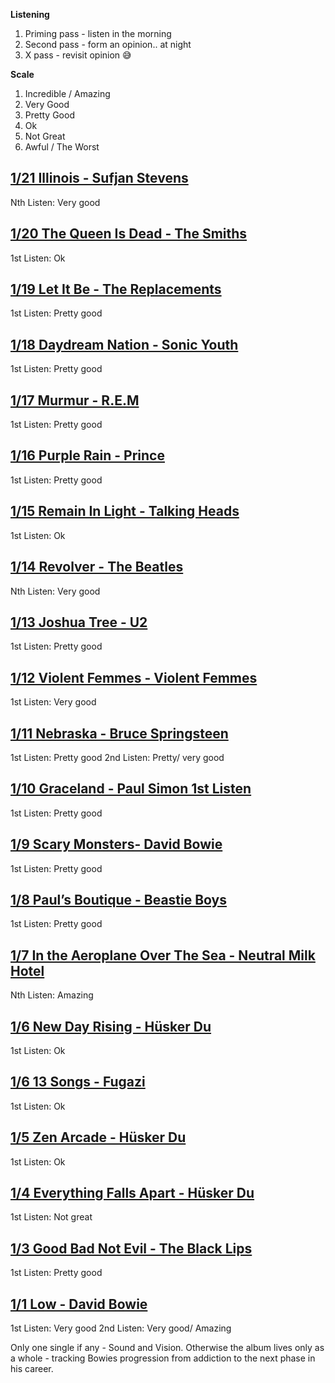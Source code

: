 **Listening**
1. Priming pass - listen in the morning
2. Second pass - form an opinion.. at night
3. X pass - revisit opinion 😅

**Scale**
1. Incredible / Amazing
2. Very Good
3. Pretty Good
4. Ok
5. Not Great
6. Awful / The Worst

## [1/21 Illinois - Sufjan Stevens](#illinois)
Nth Listen: Very good

## [1/20 The Queen Is Dead - The Smiths](#the-queen-is-dead)
1st Listen: Ok

## [1/19 Let It Be - The Replacements](#let-it-be)
1st Listen: Pretty good

## [1/18 Daydream Nation - Sonic Youth](#daydream-nation)
1st Listen: Pretty good

## [1/17 Murmur - R.E.M](#murmur)
1st Listen: Pretty good

## [1/16 Purple Rain - Prince](#purple-rain)
1st Listen: Pretty good

## [1/15 Remain In Light - Talking Heads](#remain-in-light)
1st Listen: Ok

## [1/14 Revolver - The Beatles](#revolver)
Nth Listen: Very good

## [1/13 Joshua Tree - U2](#joshua-tree)
1st Listen: Pretty good

## [1/12 Violent Femmes - Violent Femmes](#violent-femmes)
1st Listen: Very good

## [1/11 Nebraska - Bruce Springsteen](#nebraska)
1st Listen: Pretty good
2nd Listen: Pretty/ very good

## [1/10 Graceland - Paul Simon 1st Listen](#graceland)
1st Listen: Pretty good

## [1/9 Scary Monsters- David Bowie](#scary-monsters)
1st Listen: Pretty good

## [1/8 Paul’s Boutique - Beastie Boys](#pauls-boutique)
1st Listen: Pretty good

## [1/7 In the Aeroplane Over The Sea - Neutral Milk Hotel](#aeroplane-over-the-sea)
Nth Listen: Amazing

## [1/6 New Day Rising - Hüsker Du](#new-day-rising)
1st Listen: Ok

## [1/6 13 Songs - Fugazi](#13-songs)
1st Listen: Ok

## [1/5 Zen Arcade - Hüsker Du](#zen-arcade)
1st Listen: Ok

## [1/4 Everything Falls Apart - Hüsker Du](#everything-falls-apart)
1st Listen: Not great

## [1/3 Good Bad Not Evil - The Black Lips](#good-bad-not-evil)
1st Listen: Pretty good

## [1/1 Low - David Bowie](#low)
1st Listen: Very good
2nd Listen: Very good/ Amazing

Only one single if any - Sound and Vision. Otherwise the album lives only as a whole - tracking Bowies progression from addiction to the next phase in his career.
